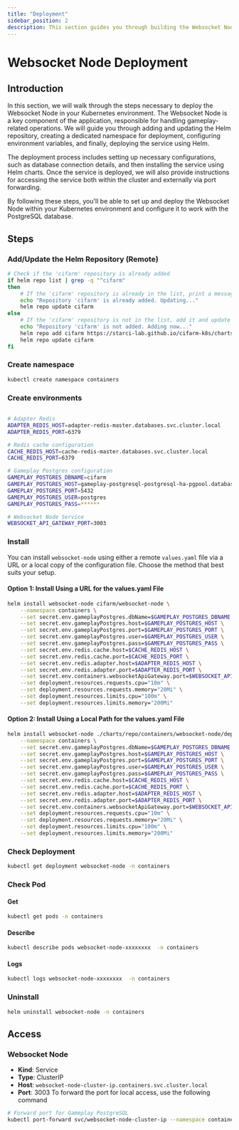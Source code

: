 ```yaml
---
title: "Deployment"
sidebar_position: 2
description: This section guides you through building the Websocket Node in your Kubernetes environment using Helm.
---
```

# Websocket Node Deployment
## Introduction
In this section, we will walk through the steps necessary to deploy the Websocket Node in your Kubernetes environment. The Websocket Node is a key component of the application, responsible for handling gameplay-related operations. We will guide you through adding and updating the Helm repository, creating a dedicated namespace for deployment, configuring environment variables, and finally, deploying the service using Helm.

The deployment process includes setting up necessary configurations, such as database connection details, and then installing the service using Helm charts. Once the service is deployed, we will also provide instructions for accessing the service both within the cluster and externally via port forwarding.

By following these steps, you'll be able to set up and deploy the Websocket Node within your Kubernetes environment and configure it to work with the PostgreSQL database.
## Steps
### Add/Update the Helm Repository (Remote)
```bash
# Check if the 'cifarm' repository is already added
if helm repo list | grep -q "^cifarm" 
then
    # If the 'cifarm' repository is already in the list, print a message and update the repository
    echo "Repository 'cifarm' is already added. Updating..."
    helm repo update cifarm
else
    # If the 'cifarm' repository is not in the list, add it and update the repository
    echo "Repository 'cifarm' is not added. Adding now..."
    helm repo add cifarm https://starci-lab.github.io/cifarm-k8s/charts
    helm repo update cifarm
fi
```
### Create namespace
```bash
kubectl create namespace containers
```
### Create environments
```bash

# Adapter Redis
ADAPTER_REDIS_HOST=adapter-redis-master.databases.svc.cluster.local
ADAPTER_REDIS_PORT=6379

# Redis cache configuration
CACHE_REDIS_HOST=cache-redis-master.databases.svc.cluster.local
CACHE_REDIS_PORT=6379

# Gameplay Postgres configuration
GAMEPLAY_POSTGRES_DBNAME=cifarm
GAMEPLAY_POSTGRES_HOST=gameplay-postgresql-postgresql-ha-pgpool.database.svc.cluster.local
GAMEPLAY_POSTGRES_PORT=5432
GAMEPLAY_POSTGRES_USER=postgres
GAMEPLAY_POSTGRES_PASS=******

# Websocket Node Service
WEBSOCKET_API_GATEWAY_PORT=3003

```

### Install
You can install `websocket-node` using either a remote `values.yaml` file via a URL or a local copy of the configuration file. Choose the method that best suits your setup.
#### Option 1: Install Using a URL for the values.yaml File
```bash
helm install websocket-node cifarm/websocket-node \
    --namespace containers \
    --set secret.env.gameplayPostgres.dbName=$GAMEPLAY_POSTGRES_DBNAME \
    --set secret.env.gameplayPostgres.host=$GAMEPLAY_POSTGRES_HOST \
    --set secret.env.gameplayPostgres.port=$GAMEPLAY_POSTGRES_PORT \
    --set secret.env.gameplayPostgres.user=$GAMEPLAY_POSTGRES_USER \
    --set secret.env.gameplayPostgres.pass=$GAMEPLAY_POSTGRES_PASS \
    --set secret.env.redis.cache.host=$CACHE_REDIS_HOST \
    --set secret.env.redis.cache.port=$CACHE_REDIS_PORT \
    --set secret.env.redis.adapter.host=$ADAPTER_REDIS_HOST \
    --set secret.env.redis.adapter.port=$ADAPTER_REDIS_PORT \
    --set secret.env.containers.websocketApiGateway.port=$WEBSOCKET_API_GATEWAY_PORT \
    --set deployment.resources.requests.cpu="10m" \
    --set deployment.resources.requests.memory="20Mi" \
    --set deployment.resources.limits.cpu="100m" \
    --set deployment.resources.limits.memory="200Mi"

```
#### Option 2: Install Using a Local Path for the values.yaml File
```bash
helm install websocket-node ./charts/repo/containers/websocket-node/deployment/ \
    --namespace containers \
    --set secret.env.gameplayPostgres.dbName=$GAMEPLAY_POSTGRES_DBNAME \
    --set secret.env.gameplayPostgres.host=$GAMEPLAY_POSTGRES_HOST \
    --set secret.env.gameplayPostgres.port=$GAMEPLAY_POSTGRES_PORT \
    --set secret.env.gameplayPostgres.user=$GAMEPLAY_POSTGRES_USER \
    --set secret.env.gameplayPostgres.pass=$GAMEPLAY_POSTGRES_PASS \
    --set secret.env.redis.cache.host=$CACHE_REDIS_HOST \
    --set secret.env.redis.cache.port=$CACHE_REDIS_PORT \
    --set secret.env.redis.adapter.host=$ADAPTER_REDIS_HOST \
    --set secret.env.redis.adapter.port=$ADAPTER_REDIS_PORT \
    --set secret.env.containers.websocketApiGateway.port=$WEBSOCKET_API_GATEWAY_PORT \
    --set deployment.resources.requests.cpu="10m" \
    --set deployment.resources.requests.memory="20Mi" \
    --set deployment.resources.limits.cpu="100m" \
    --set deployment.resources.limits.memory="200Mi"

```
### Check Deployment
```bash
kubectl get deployment websocket-node -n containers
```
### Check Pod
#### Get
```bash
kubectl get pods -n containers
```
#### Describe
```bash
kubectl describe pods websocket-node-xxxxxxxx  -n containers
```
#### Logs
```bash
kubectl logs websocket-node-xxxxxxxx  -n containers
```
### Uninstall
```bash
helm uninstall websocket-node -n containers
```

## Access
### Websocket Node
- **Kind**: Service  
- **Type**: ClusterIP  
- **Host**: `websocket-node-cluster-ip.containers.svc.cluster.local`  
- **Port**: 3003
To forward the port for local access, use the following command
```bash
# Forward port for Gameplay PostgreSQL
kubectl port-forward svc/websocket-node-cluster-ip --namespace containers 3003:3003
```